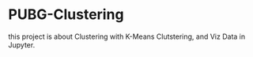 # PUBG-Clustering

this project is about Clustering with K-Means Clutstering, and Viz Data in Jupyter.
